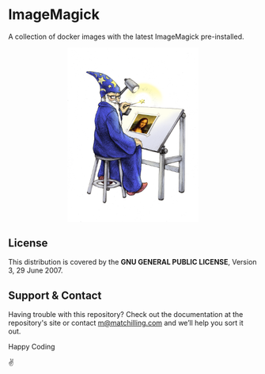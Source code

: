 # ImageMagick

A collection of docker images with the latest ImageMagick pre-installed.

<p align="center">
  <img align="center" src="./images/imagemagick_logo.png" alt="ImageMagick Logo" width="265"/>
</p>

## License

This distribution is covered by the **GNU GENERAL PUBLIC LICENSE**, Version 3, 29 June 2007.

## Support & Contact

Having trouble with this repository? Check out the documentation at the repository's site or contact m@matchilling.com and we’ll help you sort it out.

Happy Coding

:v:
